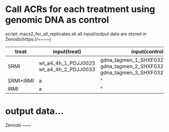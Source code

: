 # Call ACRs for each treatment using genomic DNA as control

script: macs2_for_all_replicates.sh
all input/output data are stored in Zenodo(https://~~~~)

| treat  | input(treat)  | input(control) |  output  |
|---|---|---|---|
| SRMI  | wt_a4_4h_1_PDJJ0025 <br> wt_a4_4h_2_PDJJ0033 | gdna_tagmen_1_SHXF032G_sorted.bam <br> gdna_tagmen_2_SHXF032H_sorted.bam <br> gdna_tagmen_3_SHXF032I_sorted.bam | wt_a4_4h |
| SRMI+IRMI  |  a |  " | |
| IRMI  |  a | "  | |

# output data...

Zenodo ~~~
